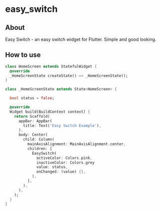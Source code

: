 # easy_switch

## About

Easy Switch - an easy switch widget for Flutter. Simple and good looking. 



## How to use

```dart
class HomeScreen extends StatefulWidget {
  @override
  _HomeScreenState createState() => _HomeScreenState();
}

class _HomeScreenState extends State<HomeScreen> {

  bool status = false;

  @override
  Widget build(BuildContext context) {
    return Scaffold(
      appBar: AppBar(
        title: Text('Easy Switch Example'),
      ),
      body: Center(
        child: Column(
          mainAxisAlignment: MainAxisAlignment.center,
          children: [
            EasySwitch(
              activeColor: Colors.pink,
              inactiveColor: Colors.grey
              value: status,
              onChanged: (value) {},
            ),
          ],
        ),
      ),
    );
  }
}
```

